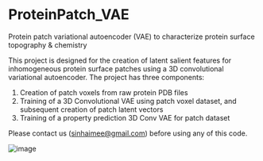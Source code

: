 # ProteinPatch_VAE
Protein patch variational autoencoder (VAE) to characterize protein surface topography &amp; chemistry

This project is designed for the creation of latent salient features for inhomogeneous protein surface patches using a 3D convolutional variational autoencoder. 
The project has three components:
1. Creation of patch voxels from raw protein PDB files 
2. Training of a 3D Convolutional VAE using patch voxel dataset, and subsequent creation of patch latent vectors 
3. Training of a property prediction 3D Conv VAE for patch dataset 

Please contact us (sinhaimee@gmail.com) before using any of this code. 

![image](https://user-images.githubusercontent.com/46824972/179711794-fb4dccea-2f1f-44b1-bdf1-5a0aeb5f5193.png)



